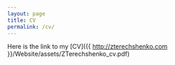 ```yaml
---
layout: page
title: CV
permalink: /cv/
---
```


Here is the link to my [CV]({{ http://zterechshenko.com }}/Website/assets/ZTerechshenko_cv.pdf) 

